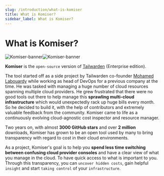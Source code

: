 ```yaml
---
slug: /introduction/what-is-komiser
title: What is Komiser?
sidebar_label: What is Komiser?
---
```


# What is Komiser?

![Komiser-banner](/img/what-is-light.png#gh-light-mode-only)![Komiser-banner](/img/what-is-dark.png#gh-dark-mode-only)

**Komiser** is the `open-source` version of [Tailwarden](https://www.tailwarden.com/) (Enterprise edition).

The tool started off as a side project by Tailwarden co-founder [Mohamed Labouardy](https://www.linkedin.com/in/mlabouardy/) while working as head of DevOps for a previous company at the time. He was tasked with managing a huge number of cloud resources spanning multiple cloud providers. He grew frustrated that there were no good tools out there to help manage this **sprawling multi-cloud infrastructure** which would unexpectedly rack up huge bills every month. So he decided to build it, with the help of contributors and extremely valuable feedback from the community. Komiser came to life as a continuously evolving cloud-agnostic cost inspector and resource manager.

Two years on, with almost **3000 GitHub stars** and over **2 million** downloads, Komiser has grown to be an open tool used by many to bring transparency with regard to cost in their cloud environments.

As a project, Komiser's goal is to help you **spend less time switching between confusing cloud provider consoles** and have a clear view of what you manage in the cloud. To have quick access to what is important to you. Through this transparency, you can `uncover hidden costs`, gain helpful `insight` and start `taking control` of your `infrastructure`.
